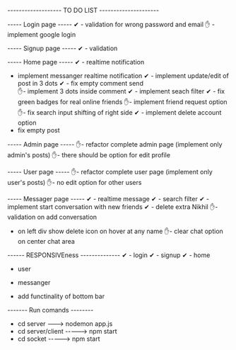 ------------------- TO DO LIST ---------------------

----- Login page -----
✔ - validation for wrong password and email
✋ - implement google login 

----- Signup page -----
✔ - validation

----- Home page -----
 ✔ - realtime notification
 - implement messanger realtime notification
 ✔ - implement update/edit of post in 3 dots
 ✔ - fix empty comment send  
 ✋- implement 3 dots inside comment
 ✔ - implement seach filter
 ✔ - fix green badges for real online friends
 ✋- implement friend request option
 ✋- fix search input shifting of right side
 ✔ - implement delete account option
  - fix empty post

----- Admin page -----
✋- refactor complete admin page (implement only admin's posts)
✋- there should be option for edit profile

----- User page -----
✋- refactor complete user page (implement only user's posts)
✋- no edit option for other users

----- Messager page -----
 ✔ - realtime message
 ✔ - search filter
 ✔ - implement start conversation with new friends
 ✔ - delete extra Nikhil
 ✋- validation on add conversation
  - on left div show delete icon on hover at any name
 ✋- clear chat option on center chat area

------ RESPONSIVEness --------------
 ✔ - login
 ✔ - signup
 ✔ - home
 - user
 - messanger

 - add functinality of bottom bar


 ------- Run comands --------
 - cd server --->          nodemon app.js
 - cd server/client -----> npm start
 - cd socket ----->        npm start